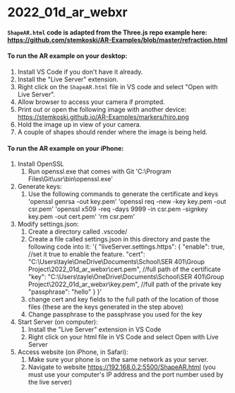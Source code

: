 # 2022_01d_ar_webxr
#### `ShapeAR.html` code is adapted from the Three.js repo example here: https://github.com/stemkoski/AR-Examples/blob/master/refraction.html

#### To run the AR example on your desktop:

1. Install VS Code if you don't have it already.
2. Install the "Live Server" extension.
3. Right click on the `ShapeAR.html` file in VS code and select "Open with Live Server".
4. Allow browser to access your camera if prompted.
5. Print out or open the following image with another device: https://stemkoski.github.io/AR-Examples/markers/hiro.png
6. Hold the image up in view of your camera.
7. A couple of shapes should render where the image is being held.

#### To run the AR example on your iPhone:
1. Install OpenSSL
    1. Run openssl.exe that comes with Git 'C:\Program Files\Git\usr\bin\openssl.exe'
2. Generate keys:
    1. Use the following commands to generate the certificate and keys
	'openssl genrsa -out key.pem'
	'openssl req -new -key key.pem -out csr.pem'
	'openssl x509 -req -days 9999 -in csr.pem -signkey key.pem -out cert.pem'
	'rm csr.pem'
3. Modify settings.json:
	1. Create a directory called .vscode/
    2. Create a file called settings.json in this directory and paste the following code into it:
    '{
        "liveServer.settings.https": {
            "enable": true, //set it true to enable the feature.
            "cert": "C:\\Users\\tayle\\OneDrive\\Documents\\School\\SER 401\\Group Project\\2022_01d_ar_webxr\\cert.pem", //full path of the certificate
            "key": "C:\\Users\\tayle\\OneDrive\\Documents\\School\\SER 401\\Group Project\\2022_01d_ar_webxr\\key.pem", //full path of the private key
            "passphrase": "hello"
        }
    }'
    3. change cert and key fields to the full path of the location of those files (these are the keys generated in the step above)
	4. Change passphrase to the passphrase you used for the key
4. Start Server (on computer):
	1. Install the "Live Server" extension in VS Code
	2. Right click on your html file in VS Code and select Open with Live Server
5. Access website (on iPhone, in Safari):
	1. Make sure your phone is on the same network as your server.
	2. Navigate to website https://192.168.0.2:5500/ShapeAR.html (you must use your computer's IP address and the port number used by the live server)

	
